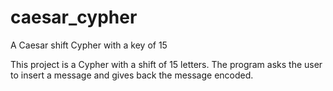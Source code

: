 # caesar_cypher
A Caesar shift  Cypher with a key of 15 

This project is a Cypher with a shift of 15 letters. 
The program asks the user to insert a message  and gives back the message encoded.



